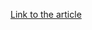 [Link to the article](https://unit42.paloaltonetworks.com/watering-hole-attack-on-aerospace-firm-exploits-cve-2015-5122-to-install-isspace-backdoor/)

